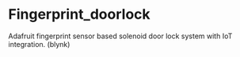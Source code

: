 # Fingerprint_doorlock
Adafruit fingerprint sensor based solenoid door lock system with IoT integration. (blynk)
